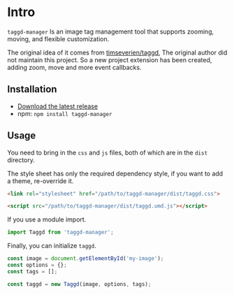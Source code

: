 # Intro

`taggd-manager` Is an image tag management tool that supports zooming, moving, and flexible customization.

The original idea of it comes from [timseverien/taggd](https://github.com/timseverien/taggd), The original author did not maintain this project. So a new project extension has been created, adding zoom, move and more event callbacks.

## Installation

* [Download the latest release](https://github.com/haiweilian/taggd-manager/archive/master.zip)
* npm: `npm install taggd-manager`

## Usage

You need to bring in the `css` and `js` files, both of which are in the `dist` directory.

The style sheet has only the required dependency style, if you want to add a theme, re-override it.

```html
<link rel="stylesheet" href="/path/to/taggd-manager/dist/taggd.css">
```

```html
<script src="/path/to/taggd-manager/dist/taggd.umd.js"></script>
```

If you use a module import.

```js
import Taggd from 'taggd-manager';
```

Finally, you can initialize `taggd`.

```js
const image = document.getElementById('my-image');
const options = {};
const tags = [];

const taggd = new Taggd(image, options, tags);
```
